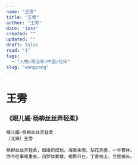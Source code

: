```yaml
---
name: "王雱"
title: "王雱"
author: "王雱"
date: "1044"
created: ""
updated: ""
draft: false
read: "1"
tags: 
  - "人物/政治家/中国/北宋"
slug: "wangpang"
---
```


# 王雱


### 《眼儿媚·杨柳丝丝弄轻柔》
```
眼儿媚·杨柳丝丝弄轻柔
〔北宋〕王雱

杨柳丝丝弄轻柔，烟缕织成愁。海棠未雨，梨花先雪，一半春休。
而今往事难重省，归梦绕秦楼。相思只在，丁香枝上，豆蔻梢头。
```